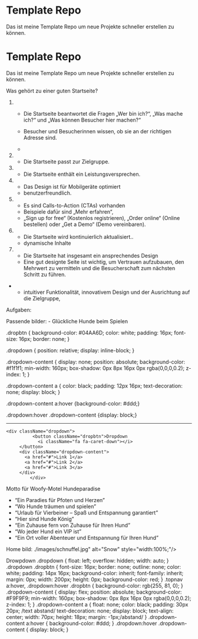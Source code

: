 # Template Repo

Das ist meine Template Repo um neue Projekte schneller erstellen zu können.

# Template Repo

Das ist meine Template Repo um neue Projekte schneller erstellen zu können.

Was gehört zu einer guten Startseite?

1.  - Die Startseite beantwortet die Fragen „Wer bin ich?“, „Was mache ich?“ und „Was können Besucher hier machen?“
    - Besucher und Besucherinnen wissen, ob sie an der richtigen Adresse sind.

    -

2.  - Die Startseite passt zur Zielgruppe.
3.  - Die Startseite enthält ein Leistungsversprechen.
4.  - Das Design ist für Mobilgeräte optimiert
    - benutzerfreundlich.
5.  - Es sind Calls-to-Action (CTAs) vorhanden
    - Beispiele dafür sind „Mehr erfahren“,
    - „Sign up for free“ (Kostenlos registrieren), „Order online“ (Online bestellen) oder „Get a Demo“ (Demo vereinbaren).
6.  - Die Startseite wird kontinuierlich aktualisiert..
    - dynamische Inhalte
7.  - Die Startseite hat insgesamt ein ansprechendes Design
    - Eine gut designte Seite ist wichtig, um Vertrauen aufzubauen, den Mehrwert zu vermitteln und die Besucherschaft zum nächsten Schritt zu führen.

- - intuitiver Funktionalität, innovativem Design und der Ausrichtung auf die Zielgruppe,

Aufgaben:

Passende bilder: - Glückliche Hunde beim Spielen

.dropbtn {
background-color: #04AA6D;
color: white;
padding: 16px;
font-size: 16px;
border: none;
}

.dropdown {
position: relative;
display: inline-block;
}

.dropdown-content {
display: none;
position: absolute;
background-color: #f1f1f1;
min-width: 160px;
box-shadow: 0px 8px 16px 0px rgba(0,0,0,0.2);
z-index: 1;
}

.dropdown-content a {
color: black;
padding: 12px 16px;
text-decoration: none;
display: block;
}

.dropdown-content a:hover {background-color: #ddd;}

.dropdown:hover .dropdown-content {display: block;}

---------------
    <div className="dropdown">
              <button className="dropbtn">Dropdown 
                <i className="fa fa-caret-down"></i>
         </button>
         <div className="dropdown-content">
           <a href="#">Link 1</a>
           <a href="#">Link 2</a>
           <a href="#">Link 3</a>
         </div>
             </div>

Motto für Woofy-Motel Hundeparadise

- “Ein Paradies für Pfoten und Herzen”
- “Wo Hunde träumen und spielen”
- “Urlaub für Vierbeiner – Spaß und Entspannung garantiert”
- “Hier sind Hunde König”
- “Ein Zuhause fern von Zuhause für Ihren Hund”
- “Wo jeder Hund ein VIP ist”
- “Ein Ort voller Abenteuer und Entspannung für Ihren Hund”

Home bild: ./images/schnuffel.jpg" alt="Snow" style="width:100%;"/>

Drowpdown 
.dropdown {
    float: left;
    overflow: hidden;
    width: auto;
    }
  .dropdown .dropbtn {
    font-size: 16px;
    border: none;
    outline: none;
    color: white;
    padding: 14px 16px;
    background-color: inherit;
    font-family: inherit;
    margin: 0px;
    width: 200px;
    height: 0px;
    background-color: red;
  }
  .topnav a:hover, .dropdown:hover .dropbtn {
    background-color: rgb(255, 81, 0);
  }
  .dropdown-content {
    display: flex;
    position: absolute;
    background-color: #F9F9F9;
    min-width: 160px;
    box-shadow: 0px 8px 16px 0px rgba(0,0,0,0.2);
    z-index: 1;
  }
  .dropdown-content a {
    float: none;
    color: black;
    padding: 30px 20px; /text abstand/
    text-decoration: none;
    display: block;
    text-align: center;
    width: 70px;
    height: 18px;
    margin: -1px;/abstand/
  }
  .dropdown-content a:hover {
    background-color: #ddd;
  }
  .dropdown:hover .dropdown-content {
    display: block;
  }